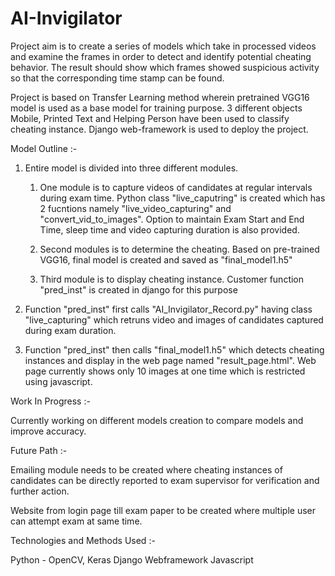 # AI-Invigilator

Project aim is to create a series of models which take in processed videos and examine the frames in order to detect and identify potential cheating behavior. The result should show which frames showed suspicious activity so that the corresponding time stamp can be found.

Project is based on Transfer Learning method wherein pretrained VGG16 model is used as a base model for training purpose. 3 different objects Mobile, Printed Text and Helping Person have been used to classify cheating instance. Django web-framework is used to deploy the project.

Model Outline :-

1. Entire model is divided into three different modules. 
    
    1. One module is to capture videos of candidates at regular intervals during exam time. Python class "live_caputring" is created which has 2 fucntions namely
       "live_video_capturing" and "convert_vid_to_images". Option to maintain Exam Start and End Time, sleep time and video capturing duration is also provided.
       
    2. Second modules is to determine the cheating. Based on pre-trained VGG16, final model is created and saved as "final_model1.h5"
    
    3. Third module is to display cheating instance. Customer function "pred_inst" is created in django for this purpose

2.  Function "pred_inst" first calls "AI_Invigilator_Record.py" having class "live_capturing" which retruns video and images of candidates captured during exam duration.

3.  Function "pred_inst" then calls "final_model1.h5" which detects cheating instances and display in the web page named "result_page.html". Web page currently shows only 10
    images at one time which is restricted using javascript.
    
    
Work In Progress :-
 
Currently working on different models creation to compare models and improve accuracy.


Future Path :-

Emailing module needs to be created where cheating instances of candidates can be directly reported to exam supervisor for verification and further action.

Website from login page till exam paper to be created where multiple user can attempt exam at same time.


Technologies and Methods Used :-

Python - OpenCV, Keras
Django Webframework
Javascript
